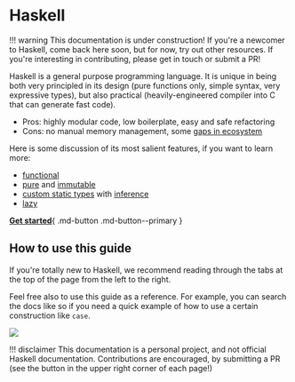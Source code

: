 # Haskell

!!! warning
    This documentation is under construction! If you're a newcomer to Haskell, come back here soon, but for now, try out other resources. If you're interesting in contributing, please get in touch or submit a PR!

Haskell is a general purpose programming language. It is unique in being both very principled in its design (pure functions only, simple syntax, very expressive types), but also practical (heavily-engineered compiler into C that can generate fast code).

- Pros: highly modular code, low boilerplate, easy and safe refactoring
- Cons: no manual memory management, some [gaps in ecosystem](https://github.com/Gabriella439/post-rfc/blob/main/sotu.md)

Here is some discussion of its most salient features, if you want to learn more:


- [functional](/thinkingfunctionally/hof)
- [pure](/thinkingfunctionally/purity) and [immutable](/thinkingfunctionally/immutability)
- [custom static types](/basics/createdata) with [inference](/thinkingfunctionally/typeinference)
- [lazy](/laziness/laziness)


[**Get started**](gettingstarted/overview.md){ .md-button .md-button--primary }

## How to use this guide

If you're totally new to Haskell, we recommend reading through the tabs at the top of the page from the left to the right.

Feel free also to use this guide as a reference. For example, you can search the docs like so if you need a quick example of how to use a certain construction like `case`.

![](/img/search.png)


!!! disclaimer
    This documentation is a personal project, and not official Haskell documentation. Contributions are encouraged, by submitting a PR (see the button in the upper right corner of each page!)
